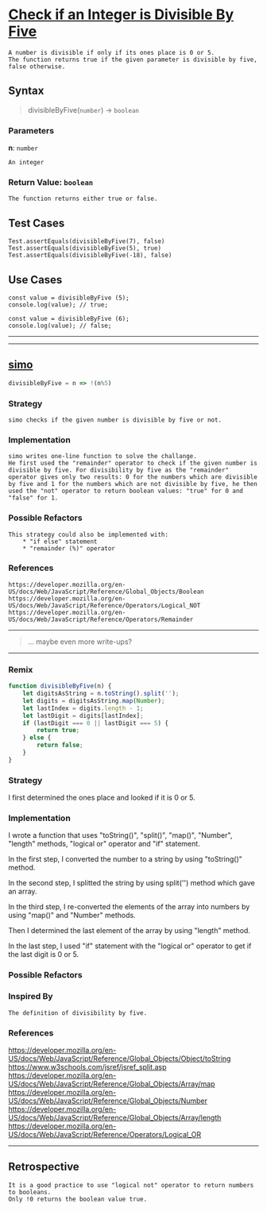# [Check if an Integer is Divisible By Five](https://edabit.com/challenge/iBQYbSHZGhpktLRdn)

```
A number is divisible if only if its ones place is 0 or 5. 
The function returns true if the given parameter is divisible by five, false otherwise.
```

## Syntax

> divisibleByFive(`number`) -> `boolean`

### Parameters

**n**: `number`

```
An integer
```

### Return Value: `boolean`

```
The function returns either true or false.
```

## Test Cases

```
Test.assertEquals(divisibleByFive(7), false)
Test.assertEquals(divisibleByFive(5), true)
Test.assertEquals(divisibleByFive(-18), false)
```

## Use Cases

```
const value = divisibleByFive (5);
console.log(value); // true;

const value = divisibleByFive (6);
console.log(value); // false;
```

---

---

<!-- copy this section for every solution you study -->

## [simo](https://edabit.com/user/RT4NvthwtJcxcKWox)

```js
divisibleByFive = n => !(n%5)
```

### Strategy

```
simo checks if the given number is divisible by five or not.
```

### Implementation

```
simo writes one-line function to solve the challange. 
He first used the "remainder" operator to check if the given number is divisible by five. For divisibility by five as the "remainder" operator gives only two results: 0 for the numbers which are divisible by five and 1 for the numbers which are not divisible by five, he then used the "not" operator to return boolean values: "true" for 0 and "false" for 1.  
```

### Possible Refactors

```
This strategy could also be implemented with:
    * "if else" statement
    * "remainder (%)" operator

```

### References

```
https://developer.mozilla.org/en-US/docs/Web/JavaScript/Reference/Global_Objects/Boolean
https://developer.mozilla.org/en-US/docs/Web/JavaScript/Reference/Operators/Logical_NOT
https://developer.mozilla.org/en-US/docs/Web/JavaScript/Reference/Operators/Remainder
```

---

> ... maybe even more write-ups?

---

### Remix

```js
function divisibleByFive(n) {
	let digitsAsString = n.toString().split('');
	let digits = digitsAsString.map(Number);
	let lastIndex = digits.length - 1; 
	let lastDigit = digits[lastIndex];
	if (lastDigit === 0 || lastDigit === 5) {
		return true;
	} else {
		return false;
	}
}
```

### Strategy
I first determined the ones place and looked if it is 0 or 5.

### Implementation
I wrote a function that uses "toString()", "split()", "map()", "Number", "length" methods, "logical or" operator and "if" statement.

In the first step, I converted the number to a string by using "toString()" method. 

In the second step, I splitted the string by using split('') method which gave an array. 

In the third step, I re-converted the elements of the array into numbers by using "map()" and "Number" methods.

Then I determined the last element of the array by using "length" method.

In the last step, I used "if" statement with the "logical or" operator to get if the last digit is 0 or 5.

### Possible Refactors

### Inspired By

```
The definition of divisibility by five.
```

### References

https://developer.mozilla.org/en-US/docs/Web/JavaScript/Reference/Global_Objects/Object/toString
https://www.w3schools.com/jsref/jsref_split.asp
https://developer.mozilla.org/en-US/docs/Web/JavaScript/Reference/Global_Objects/Array/map
https://developer.mozilla.org/en-US/docs/Web/JavaScript/Reference/Global_Objects/Number
https://developer.mozilla.org/en-US/docs/Web/JavaScript/Reference/Global_Objects/Array/length
https://developer.mozilla.org/en-US/docs/Web/JavaScript/Reference/Operators/Logical_OR

---

## Retrospective

```
It is a good practice to use "logical not" operator to return numbers to booleans. 
Only !0 returns the boolean value true.
```
